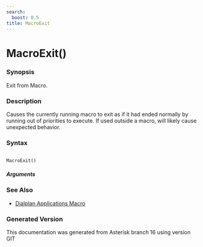 ```yaml
---
search:
  boost: 0.5
title: MacroExit
---
```


# MacroExit()

### Synopsis

Exit from Macro.

### Description

Causes the currently running macro to exit as if it had ended normally by running out of priorities to execute. If used outside a macro, will likely cause unexpected behavior.<br>


### Syntax


```

MacroExit()
```
##### Arguments

### See Also

* [Dialplan Applications Macro](/Asterisk_16_Documentation/API_Documentation/Dialplan_Applications/Macro)


### Generated Version

This documentation was generated from Asterisk branch 16 using version GIT 